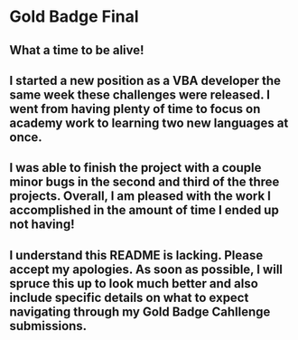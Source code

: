 # Gold Badge Final
## What a time to be alive! 
## I started a new position as a VBA developer the same week these challenges were released. I went from having plenty of time to focus on academy work to learning two new languages at once.
## I was able to finish the project with a couple minor bugs in the second and third of the three projects. Overall, I am pleased with the work I accomplished in the amount of time I ended up not having!
## I understand this README is lacking. Please accept my apologies. As soon as possible, I will spruce this up to look much better and also include specific details on what to expect navigating through my Gold Badge Cahllenge submissions.
